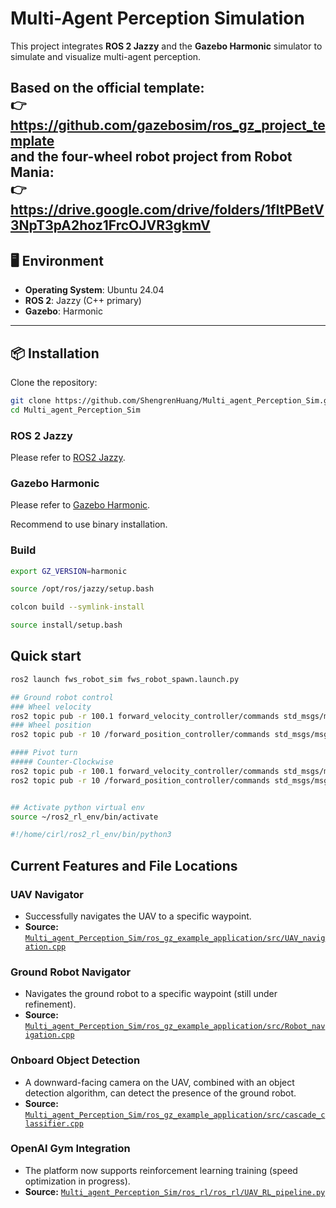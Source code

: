# Multi-Agent Perception Simulation

This project integrates **ROS 2 Jazzy** and the **Gazebo Harmonic** simulator to simulate and visualize multi-agent perception.

Based on the official template:  
👉 https://github.com/gazebosim/ros_gz_project_template    
and the four-wheel robot project from Robot Mania:    
👉 https://drive.google.com/drive/folders/1fItPBetV3NpT3pA2hoz1FrcOJVR3gkmV
---

## 🖥️ Environment

- **Operating System**: Ubuntu 24.04
- **ROS 2**: Jazzy (C++ primary)
- **Gazebo**: Harmonic
---

## 📦 Installation

Clone the repository:

```bash
git clone https://github.com/ShengrenHuang/Multi_agent_Perception_Sim.git
cd Multi_agent_Perception_Sim
```
### ROS 2 Jazzy
Please refer to [ROS2 Jazzy](https://docs.ros.org/en/jazzy/Installation.html).

### Gazebo Harmonic 
Please refer to [Gazebo Harmonic](https://gazebosim.org/docs/harmonic/install/).

Recommend to use binary installation.

### Build
```bash
export GZ_VERSION=harmonic

source /opt/ros/jazzy/setup.bash

colcon build --symlink-install

source install/setup.bash
```

## Quick start
```bash
ros2 launch fws_robot_sim fws_robot_spawn.launch.py 

## Ground robot control
### Wheel velocity
ros2 topic pub -r 100.1 forward_velocity_controller/commands std_msgs/msg/Float64MultiArray "{data: [1000.0, 1000.0, 1000.0, 1000.0]}"
### Wheel position
ros2 topic pub -r 10 /forward_position_controller/commands std_msgs/msg/Float64MultiArray "{data: [0.5, 0.5, 0.5, 0.5]}"

#### Pivot turn
##### Counter-Clockwise
ros2 topic pub -r 100.1 forward_velocity_controller/commands std_msgs/msg/Float64MultiArray "{data: [-1.0, 1.0, -1.0, 1.0]}"
ros2 topic pub -r 10 /forward_position_controller/commands std_msgs/msg/Float64MultiArray "{data: [-0.5, 0.5, 0.5, -0.5]}"


## Activate python virtual env
source ~/ros2_rl_env/bin/activate

#!/home/cirl/ros2_rl_env/bin/python3

```
## Current Features and File Locations

### UAV Navigator
- Successfully navigates the UAV to a specific waypoint.  
- **Source:** [`Multi_agent_Perception_Sim/ros_gz_example_application/src/UAV_navigation.cpp`](Multi_agent_Perception_Sim/tree/main/ros_gz_example_application/src/UAV_navigation.cpp)

### Ground Robot Navigator
- Navigates the ground robot to a specific waypoint (still under refinement).  
- **Source:** [`Multi_agent_Perception_Sim/ros_gz_example_application/src/Robot_navigation.cpp`](Multi_agent_Perception_Sim/tree/main/ros_gz_example_application/src/Robot_navigation.cpp)

### Onboard Object Detection
- A downward-facing camera on the UAV, combined with an object detection algorithm, can detect the presence of the ground robot.  
- **Source:** [`Multi_agent_Perception_Sim/ros_gz_example_application/src/cascade_classifier.cpp`](Multi_agent_Perception_Sim/tree/main/ros_gz_example_application/src/cascade_classifier.cpp)

### OpenAI Gym Integration
- The platform now supports reinforcement learning training (speed optimization in progress).  
- **Source:** [`Multi_agent_Perception_Sim/ros_rl/ros_rl/UAV_RL_pipeline.py`]([Multi_agent_Perception_Sim/tree/main/ros_rl/ros_rl/UAV_RL_pipeline.py](https://github.com/ShengrenHuang/Multi_agent_Perception_Sim/blob/main/ros_rl/ros_rl/UAV_RL_pipeline.py))




